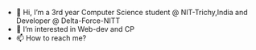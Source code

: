 - 👋 Hi, I’m a 3rd year Computer Science student @ NIT-Trichy,India and Developer @ Delta-Force-NITT
- 👀 I’m interested in Web-dev and CP
- 📫 How to reach me?
